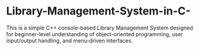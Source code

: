 # Library-Management-System-in-C-
This is a simple C++ console-based Library Management System designed for beginner-level understanding of object-oriented programming, user input/output handling, and menu-driven interfaces.
